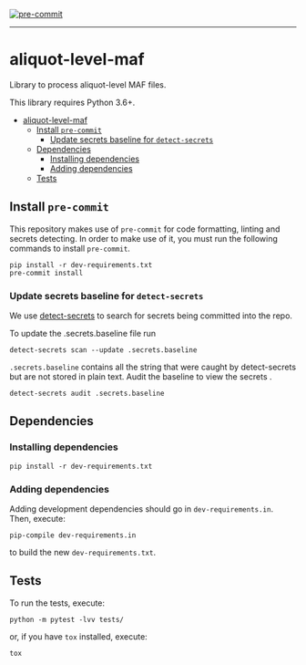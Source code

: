 [![pre-commit](https://img.shields.io/badge/pre--commit-enabled-brightgreen?logo=pre-commit&logoColor=white)](https://github.com/pre-commit/pre-commit)

---

# aliquot-level-maf
Library to process aliquot-level MAF files.

This library requires Python 3.6+.

- [aliquot-level-maf](#aliquot-level-maf)
  - [Install `pre-commit`](#install-pre-commit)
    - [Update secrets baseline for `detect-secrets`](#update-secrets-baseline-for-detect-secrets)
  - [Dependencies](#dependencies)
    - [Installing dependencies](#installing-dependencies)
    - [Adding dependencies](#adding-dependencies)
  - [Tests](#tests)

## Install `pre-commit`

This repository makes use of `pre-commit` for code formatting, linting
and secrets detecting.  In order to make use of it, you must run the following
commands to install `pre-commit`.
```
pip install -r dev-requirements.txt
pre-commit install
```

### Update secrets baseline for `detect-secrets`

We use [detect-secrets](https://github.com/Yelp/detect-secrets) to search for secrets being committed into the repo.

To update the .secrets.baseline file run
```
detect-secrets scan --update .secrets.baseline
```

`.secrets.baseline` contains all the string that were caught by detect-secrets but are not stored in plain text. Audit the baseline to view the secrets .

```
detect-secrets audit .secrets.baseline
```

## Dependencies

### Installing dependencies

```
pip install -r dev-requirements.txt
```

### Adding dependencies
Adding development dependencies should go in `dev-requirements.in`.  Then,
execute:
```
pip-compile dev-requirements.in
```
to build the new `dev-requirements.txt`.

## Tests

To run the tests, execute:
```
python -m pytest -lvv tests/
```

or, if you have `tox` installed, execute:
```
tox
```
